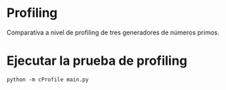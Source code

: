 # Profiling
 Comparativa a nivel de profiling de tres generadores de números primos.
 
# Ejecutar la prueba de profiling
```
python -m cProfile main.py
```
